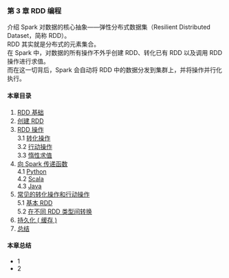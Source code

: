 ### 第 3 章	RDD 编程 ###
介绍 Spark 对数据的核心抽象——弹性分布式数据集（Resilient Distributed Dataset，简称 RDD）。  
RDD 其实就是分布式的元素集合。  
在 Spark 中，对数据的所有操作不外乎创建 RDD、转化已有 RDD 以及调用 RDD 操作进行求值。  
而在这一切背后，Spark 会自动将 RDD 中的数据分发到集群上，并将操作并行化执行。  
#### 本章目录 ####
1.	[RDD 基础](C1RDD基础.md)    
2.	[创建 RDD](C2创建RDD.md)    
3.	[RDD 操作]()    
3.1	[转化操作]()    
3.2	[行动操作]()    
3.3	[惰性求值]()    
4.	[向 Spark 传递函数]()    
4.1	[Python]()    
4.2	[Scala]()    
4.3	[Java]()    
5.	[常见的转化操作和行动操作]()    
5.1	[基本 RDD]()    
5.2	[在不同 RDD 类型间转换]()    
6.	[持久化 ( 缓存 )]()    
7.	[总结]()  
#### 本章总结 ####    
-   1
-   2